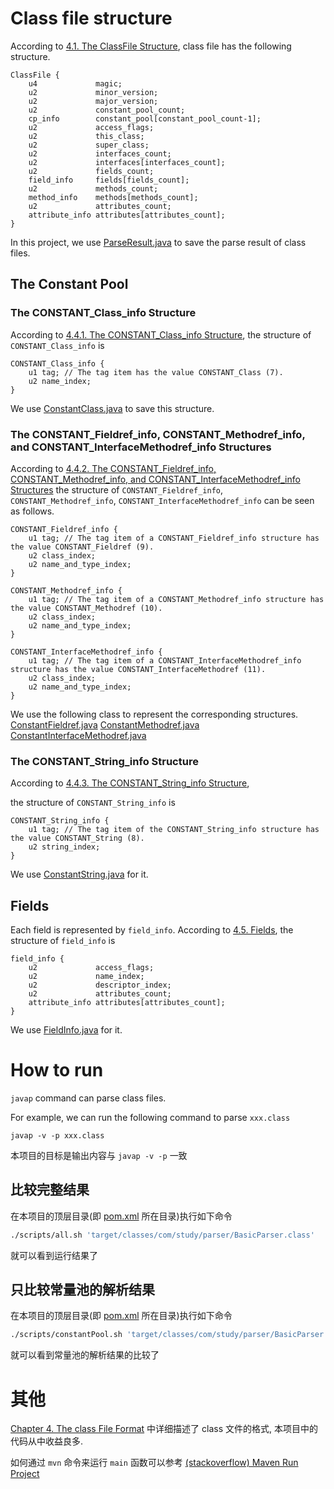 # Class file structure
According to [4.1. The ClassFile Structure](https://docs.oracle.com/javase/specs/jvms/se7/html/jvms-4.html#jvms-4.1), 
class file has the following structure.

```
ClassFile {
    u4             magic;
    u2             minor_version;
    u2             major_version;
    u2             constant_pool_count;
    cp_info        constant_pool[constant_pool_count-1];
    u2             access_flags;
    u2             this_class;
    u2             super_class;
    u2             interfaces_count;
    u2             interfaces[interfaces_count];
    u2             fields_count;
    field_info     fields[fields_count];
    u2             methods_count;
    method_info    methods[methods_count];
    u2             attributes_count;
    attribute_info attributes[attributes_count];
}
```

In this project, we use [ParseResult.java](src/main/java/com/study/parser/ParseResult.java) to save the parse result of class files. 

## The Constant Pool
### The CONSTANT_Class_info Structure
According to [4.4.1. The CONSTANT_Class_info Structure](https://docs.oracle.com/javase/specs/jvms/se7/html/jvms-4.html#jvms-4.4.1),
the structure of `CONSTANT_Class_info` is
```
CONSTANT_Class_info {
    u1 tag; // The tag item has the value CONSTANT_Class (7).
    u2 name_index;
}
```

We use [ConstantClass.java](src/main/java/com/study/type/constant/compound/ConstantClass.java) to save this structure.

### The CONSTANT_Fieldref_info, CONSTANT_Methodref_info, and CONSTANT_InterfaceMethodref_info Structures
According to [4.4.2. The CONSTANT_Fieldref_info, CONSTANT_Methodref_info, and CONSTANT_InterfaceMethodref_info Structures](https://docs.oracle.com/javase/specs/jvms/se7/html/jvms-4.html#jvms-4.4.2)
the structure of `CONSTANT_Fieldref_info`, `CONSTANT_Methodref_info`, `CONSTANT_InterfaceMethodref_info` can be seen as follows.

```
CONSTANT_Fieldref_info {
    u1 tag; // The tag item of a CONSTANT_Fieldref_info structure has the value CONSTANT_Fieldref (9).
    u2 class_index;
    u2 name_and_type_index;
}

CONSTANT_Methodref_info {
    u1 tag; // The tag item of a CONSTANT_Methodref_info structure has the value CONSTANT_Methodref (10).
    u2 class_index;
    u2 name_and_type_index;
}

CONSTANT_InterfaceMethodref_info {
    u1 tag; // The tag item of a CONSTANT_InterfaceMethodref_info structure has the value CONSTANT_InterfaceMethodref (11).
    u2 class_index;
    u2 name_and_type_index;
}
```

We use the following class to represent the corresponding structures.
[ConstantFieldref.java](src/main/java/com/study/type/constant/compound/ConstantFieldref.java)
[ConstantMethodref.java](src/main/java/com/study/type/constant/compound/ConstantMethodref.java)
[ConstantInterfaceMethodref.java](src/main/java/com/study/type/constant/compound/ConstantInterfaceMethodref.java)

### The CONSTANT_String_info Structure
According to [4.4.3. The CONSTANT_String_info Structure](https://docs.oracle.com/javase/specs/jvms/se7/html/jvms-4.html#jvms-4.4.3),

the structure of `CONSTANT_String_info` is
```
CONSTANT_String_info {
    u1 tag; // The tag item of the CONSTANT_String_info structure has the value CONSTANT_String (8).
    u2 string_index;
}
```

We use [ConstantString.java](src/main/java/com/study/type/constant/compound/ConstantString.java) for it.

## Fields
Each field is represented by `field_info`.
According to [4.5. Fields](https://docs.oracle.com/javase/specs/jvms/se7/html/jvms-4.html#jvms-4.5),
the structure of `field_info` is
```
field_info {
    u2             access_flags;
    u2             name_index;
    u2             descriptor_index;
    u2             attributes_count;
    attribute_info attributes[attributes_count];
}
```

We use [FieldInfo.java](src/main/java/com/study/type/info/FieldInfo.java) for it.

# How to run
`javap` command can parse class files.

For example, we can run the following command to parse `xxx.class`
```
javap -v -p xxx.class
```

本项目的目标是输出内容与 `javap -v -p` 一致

## 比较完整结果
在本项目的顶层目录(即 [pom.xml](pom.xml) 所在目录)执行如下命令
```bash
./scripts/all.sh 'target/classes/com/study/parser/BasicParser.class'
```
就可以看到运行结果了

## 只比较常量池的解析结果
在本项目的顶层目录(即 [pom.xml](pom.xml) 所在目录)执行如下命令
```bash
./scripts/constantPool.sh 'target/classes/com/study/parser/BasicParser.class'   
```
就可以看到常量池的解析结果的比较了

# 其他
[Chapter 4. The class File Format](https://docs.oracle.com/javase/specs/jvms/se7/html/jvms-4.html) 中详细描述了 class 文件的格式, 本项目中的代码从中收益良多.

如何通过 `mvn` 命令来运行 `main` 函数可以参考 [(stackoverflow) Maven Run Project](https://stackoverflow.com/questions/1089285/maven-run-project)